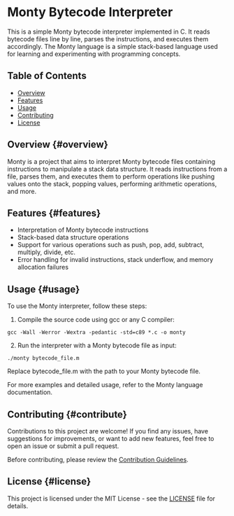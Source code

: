 # Monty Bytecode Interpreter

This is a simple Monty bytecode interpreter implemented in C. It reads bytecode files line by line, parses the instructions, and executes them accordingly. The Monty language is a simple stack-based language used for learning and experimenting with programming concepts.

## Table of Contents
- [Overview](#overview)
- [Features](features)
- [Usage](usage)
- [Contributing](#contribute)
- [License](#license)

## Overview {#overview}
Monty is a project that aims to interpret Monty bytecode files containing instructions to manipulate a stack data structure. It reads instructions from a file, parses them, and executes them to perform operations like pushing values onto the stack, popping values, performing arithmetic operations, and more.

## Features {#features}
- Interpretation of Monty bytecode instructions
- Stack-based data structure operations
- Support for various operations such as push, pop, add, subtract, multiply, divide, etc.
- Error handling for invalid instructions, stack underflow, and memory allocation failures

## Usage {#usage}
To use the Monty interpreter, follow these steps:

1. Compile the source code using gcc or any C compiler:

```gcc -Wall -Werror -Wextra -pedantic -std=c89 *.c -o monty```

2. Run the interpreter with a Monty bytecode file as input:

```./monty bytecode_file.m```

Replace bytecode_file.m with the path to your Monty bytecode file.

For more examples and detailed usage, refer to the Monty language documentation.

## Contributing {#contribute}
Contributions to this project are welcome! If you find any issues, have suggestions for improvements, or want to add new features, feel free to open an issue or submit a pull request.

Before contributing, please review the [Contribution Guidelines]().

## License {#license}
This project is licensed under the MIT License - see the [LICENSE]() file for details.
